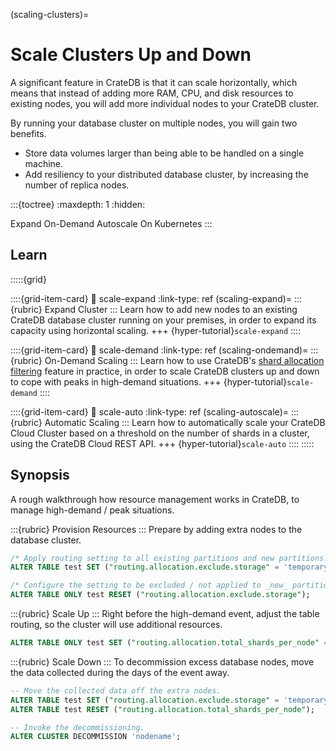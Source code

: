 (scaling-clusters)=
# Scale Clusters Up and Down

A significant feature in CrateDB is that it can scale horizontally, which means
that instead of adding more RAM, CPU, and disk resources to existing nodes, you
will add more individual nodes to your CrateDB cluster.

By running your database cluster on multiple nodes, you will gain two benefits.

- Store data volumes larger than being able to be handled on a single machine.
- Add resiliency to your distributed database cluster, by increasing the number
  of replica nodes.


:::{toctree}
:maxdepth: 1
:hidden:

Expand <expand>
On-Demand <demand>
Autoscale <auto>
On Kubernetes <kubernetes>
:::


## Learn

:::::{grid}

::::{grid-item-card}
:link: scale-expand
:link-type: ref
(scaling-expand)=
:::{rubric} Expand Cluster
:::
Learn how to add new nodes to an existing CrateDB database cluster
running on your premises, in order to expand its capacity using
horizontal scaling.
+++
{hyper-tutorial}`scale-expand`
::::

::::{grid-item-card}
:link: scale-demand
:link-type: ref
(scaling-ondemand)=
:::{rubric} On-Demand Scaling
:::
Learn how to use CrateDB's [shard allocation filtering] feature in
practice, in order to scale CrateDB clusters up and down to cope
with peaks in high-demand situations. 
+++
{hyper-tutorial}`scale-demand`
::::

::::{grid-item-card}
:link: scale-auto
:link-type: ref
(scaling-autoscale)=
:::{rubric} Automatic Scaling
:::
Learn how to automatically scale your CrateDB Cloud Cluster based on a
threshold on the number of shards in a cluster, using the
CrateDB Cloud REST API.
+++
{hyper-tutorial}`scale-auto`
::::
:::::


## Synopsis

A rough walkthrough how resource management works in CrateDB, to manage
high-demand / peak situations.

:::{rubric} Provision Resources
:::
Prepare by adding extra nodes to the database cluster.
```sql
/* Apply routing setting to all existing partitions and new partitions. */
ALTER TABLE test SET ("routing.allocation.exclude.storage" = 'temporarynodes');

/* Configure the setting to be excluded / not applied to _new_ partitions. */
ALTER TABLE ONLY test RESET ("routing.allocation.exclude.storage");
```

:::{rubric} Scale Up
:::
Right before the high-demand event, adjust the table routing,
so the cluster will use additional resources.
```sql
ALTER TABLE ONLY test SET ("routing.allocation.total_shards_per_node" = 2);
```

:::{rubric} Scale Down
:::
To decommission excess database nodes, move the data collected during
the days of the event away.
```sql
-- Move the collected data off the extra nodes.
ALTER TABLE test SET ("routing.allocation.exclude.storage" = 'temporarynodes');
ALTER TABLE test RESET ("routing.allocation.total_shards_per_node");

-- Invoke the decommissioning.
ALTER CLUSTER DECOMMISSION 'nodename';
```


[how to add new nodes to an existing cluster]: https://community.cratedb.com/t/how-to-add-new-nodes-to-an-existing-cluster/1546
[how to scale CrateDB clusters up and down to cope with peaks in demand]: https://community.cratedb.com/t/scaling-cratedb-clusters-up-and-down-to-cope-with-peaks-in-demand/1314
[shard allocation filtering]: inv:crate-reference#ddl_shard_allocation
